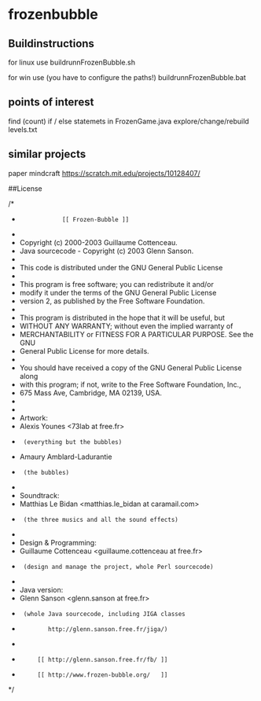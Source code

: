 # frozenbubble

## Buildinstructions

for linux use
buildrunnFrozenBubble.sh

for win use (you have to configure the paths!)
buildrunnFrozenBubble.bat

## points of interest
find (count) if / else statemets in FrozenGame.java
explore/change/rebuild levels.txt 



## similar projects
paper mindcraft https://scratch.mit.edu/projects/10128407/


##License

/*
 *                 [[ Frozen-Bubble ]]
 *
 * Copyright (c) 2000-2003 Guillaume Cottenceau.
 * Java sourcecode - Copyright (c) 2003 Glenn Sanson.
 *
 * This code is distributed under the GNU General Public License 
 *
 * This program is free software; you can redistribute it and/or
 * modify it under the terms of the GNU General Public License
 * version 2, as published by the Free Software Foundation.
 * 
 * This program is distributed in the hope that it will be useful, but
 * WITHOUT ANY WARRANTY; without even the implied warranty of
 * MERCHANTABILITY or FITNESS FOR A PARTICULAR PURPOSE.  See the GNU
 * General Public License for more details.
 * 
 * You should have received a copy of the GNU General Public License along
 * with this program; if not, write to the Free Software Foundation, Inc.,
 * 675 Mass Ave, Cambridge, MA 02139, USA.
 *
 *
 * Artwork:
 *    Alexis Younes <73lab at free.fr>
 *      (everything but the bubbles)
 *    Amaury Amblard-Ladurantie <amaury at linuxfr.org>
 *      (the bubbles)
 *
 * Soundtrack:
 *    Matthias Le Bidan <matthias.le_bidan at caramail.com>
 *      (the three musics and all the sound effects)
 *
 * Design & Programming:
 *    Guillaume Cottenceau <guillaume.cottenceau at free.fr>
 *      (design and manage the project, whole Perl sourcecode)
 *
 * Java version:
 *    Glenn Sanson <glenn.sanson at free.fr>
 *      (whole Java sourcecode, including JIGA classes 
 *             http://glenn.sanson.free.fr/jiga/)
 *
 *          [[ http://glenn.sanson.free.fr/fb/ ]]
 *          [[ http://www.frozen-bubble.org/   ]]
 */

